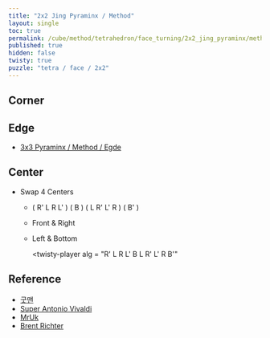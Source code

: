 ```yaml
---
title: "2x2 Jing Pyraminx / Method"
layout: single
toc: true
permalink: /cube/method/tetrahedron/face_turning/2x2_jing_pyraminx/method
published: true
hidden: false
twisty: true
puzzle: "tetra / face / 2x2"
---
```

<span
  id     = "cube"
  puzzle = "{{page.puzzle}}"
  experimental-stickering   = "full"
  experimental-setup-alg    = ""
  experimental-setup-anchor = "end" >
</span>

<head>
  <base target="_blank">
</head>



## Corner



## Edge

- [3x3 Pyraminx / Method / Egde](/cube/method/tetrahedron/face_turning/3x3_pyraminx/method#edge)



## Center

- Swap 4 Centers
  - ( R' L R L' ) ( B ) ( L R' L' R ) ( B' )
  - Front & Right
  - Left & Bottom

    <twisty-player
      alg = "R' L R L' B L R' L' R B'"
    ></twisty-player>



## Reference

- [굿맨](https://youtu.be/Zw-J5DfFHzU)
- [Super Antonio Vivaldi](https://youtu.be/0T8Iw6aI2gA)
- [MrUk](https://youtu.be/nRYoJAy1c_8)
- [Brent Richter](https://youtu.be/i4hDtwfb6iw)